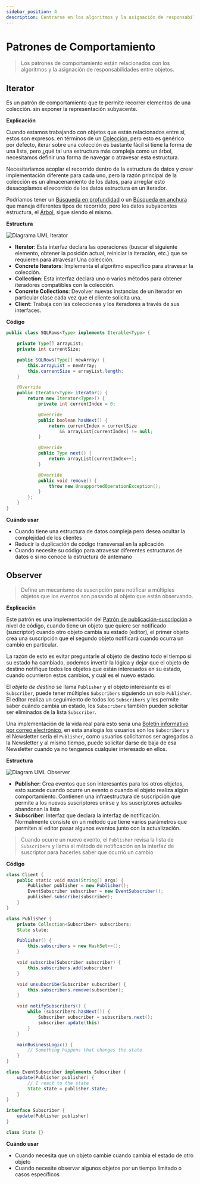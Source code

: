 ```yaml
---
sidebar_position: 4
description: Centrarse en los algoritmos y la asignación de responsabilidades entre objetos
---
```


# Patrones de Comportamiento

> Los patrones de comportamiento están relacionados con los algoritmos y la asignación de
> responsabilidades entre objetos.

## Iterator

Es un patrón de comportamiento que te permite recorrer elementos de una colección.
sin exponer la representación subyacente.

**Explicación**

Cuando estamos trabajando con objetos que están relacionados entre sí, estos son expresos.
en términos de un
[Colección](https://en.wikipedia.org/wiki/Collection_(abstract_data_type)),
pero esto es genérico por defecto, iterar sobre una colección es bastante fácil si
tiene la forma de una lista, pero ¿qué tal una estructura más compleja como un árbol,
necesitamos definir una forma de navegar o atravesar esta estructura.

Necesitaríamos acoplar el recorrido dentro de la estructura de datos y crear
implementación diferente para cada uno, pero la razón principal de la colección es
un almacenamiento de los datos, para arreglar esto desacoplamos el recorrido de los datos
estructura en un iterador.

Podríamos tener un [Búsqueda en profundidad](https://www.geeksforgeeks.org/depth-first-search-or-dfs-for-a-graph/) o un [Búsqueda en anchura](https://www.geeksforgeeks.org/breadth-first-search-or-bfs-for-a-graph/) que maneja
diferentes tipos de recorrido, pero los datos subyacentes
estructura, el [Árbol](https://www.javatpoint.com/tree), sigue siendo el mismo.

**Estructura**

![Diagrama UML Iterator](./images/iterator.png)

- **Iterator**: Esta interfaz declara las operaciones (buscar el siguiente elemento,
   obtener la posición actual, reiniciar la iteración, etc.) que se requieren para atravesar
   Una colección.
- **Concrete Iterators**: Implementa el algoritmo específico para atravesar
   la colección.
- **Collection**: Esta interfaz declara uno o varios métodos para obtener
   iteradores compatibles con la colección.
- **Concrete Collections**: Devolver nuevas instancias de un iterador en particular
   clase cada vez que el cliente solicita una.
- **Client**: Trabaja con las colecciones y los iteradores a través de sus interfaces.

**Código**

```java
public class SQLRows<Type> implements Iterable<Type> {

	private Type[] arrayList;
	private int currentSize;

	public SQLRows(Type[] newArray) {
		this.arrayList = newArray;
		this.currentSize = arrayList.length;
	}

	@Override
	public Iterator<Type> iterator() {
		return new Iterator<Type>() {
			private int currentIndex = 0;

			@Override
			public boolean hasNext() {
				return currentIndex < currentSize
					&& arrayList[currentIndex] != null;
			}

			@Override
			public Type next() {
				return arrayList[currentIndex++];
			}

			@Override
			public void remove() {
				throw new UnsupportedOperationException();
			}
		};
	}
}
```

**Cuándo usar**

- Cuando tiene una estructura de datos compleja pero desea ocultar la complejidad
   de los clientes
- Reducir la duplicación de código transversal en la aplicación
- Cuando necesite su código para atravesar diferentes estructuras de datos o si
   no conoce la estructura de antemano

## Observer

> Define un mecanismo de suscripción para notificar a múltiples objetos que los eventos son
> pasando al objeto que están observando.

**Explicación**

Este patrón es una implementación del
[Patrón de publicación-suscripción](https://ably.com/topic/pub-sub) a nivel de código,
cuando tiene un objeto que quiere ser notificado (suscriptor) cuando otro
objeto cambia su estado (editor), el primer objeto crea una suscripción
que el segundo objeto notificará cuando ocurra un cambio en particular.

La razón de esto es evitar preguntarle al objeto de destino todo el tiempo si su
estado ha cambiado, podemos invertir la lógica y dejar que el objeto de destino notifique
todos los objetos que están interesados en su estado, cuando ocurrieron estos cambios,
y cuál es el nuevo estado.

El _objeto de destino_ se llama `Publisher` y el objeto interesante es
el `Subscriber`, puede tener múltiples `Subscribers` siguiendo un solo
`Publisher`. El editor realiza un seguimiento de todos los `Subscribers` y les permite
saber cuándo cambia un estado, los `Subscribers` también pueden solicitar ser eliminados de
la lista `Subscriber`.

Una implementación de la vida real para esto sería una
[Boletín informativo por correo electrónico](https://www.campaignmonitor.com/resources/knowledge-base/what-is-an-email-newsletter/), en esta analogía
los usuarios son los `Subscribers` y el Newsletter sería el `Publisher`,
como usuarios solicitamos ser agregados a la Newsletter y al mismo tiempo,
puede solicitar darse de baja de esa Newsletter cuando ya no tengamos
cualquier interesado en ellos.

**Estructura**

![Diagram UML Observer](./images/observer.png)

- **Publisher**: Crea eventos que son interesantes para los otros objetos,
   esto sucede cuando ocurre un evento o cuando el objeto realiza algún comportamiento.
   Contienen una infraestructura de suscripción que permite a los nuevos suscriptores unirse y
   los suscriptores actuales abandonan la lista
- **Subscriber**: Interfaz que declara la interfaz de notificación. Normalmente
   consiste en un método que tiene varios parámetros que permiten al editor pasar
   algunos eventos junto con la actualización.

> Cuando ocurre un nuevo evento, el `Publisher` revisa la lista de
> `Subscribers` y llama al método de notificación en la interfaz de suscriptor
> para hacerles saber que ocurrió un cambio

**Código**

```java
class Client {
	public static void main(String[] args) {
		Publisher publisher = new Publisher();
		EventSubscriber subscriber = new EventSubscriber();
		publisher.subscribe(subscriber);
	}
}

class Publisher {
	private Collection<Subscriber> subscribers;
	State state;

	Publisher() {
		this.subscribers = new HashSet<>();
	}

	void subscribe(Subscriber subscriber) {
		this.subscribers.add(subscriber)
	}

	void unsubscribe(Subscriber subscriber) {
		this.subscribers.remove(subscriber);
	}

	void notifySubscribers() {
		while (subscribers.hasNext()) {
			Subscriber subscriber = subscribers.next();
			subscriber.update(this)
		}
	}

	mainBusinessLogic() {
		// Something happens that changes the state
	}
}

class EventSubscriber implements Subscriber {
	update(Publisher publisher) {
		// I react to the state
		State state = publisher.state;
	}
}

interface Subscriber {
	update(Publisher publisher)
}

class State {}
```

**Cuándo usar**

- Cuando necesita que un objeto cambie cuando cambia el estado de otro objeto
- Cuando necesite observar algunos objetos por un tiempo limitado o casos específicos
